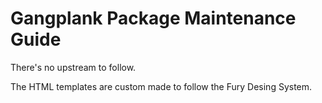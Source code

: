 # Gangplank Package Maintenance Guide

There's no upstream to follow.

The HTML templates are custom made to follow the Fury Desing System.